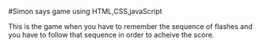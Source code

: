 #Simon says game using HTML,CSS,javaScript

This is the game when you have to remember the sequence of flashes and you have to follow that sequence in order to acheive the score.